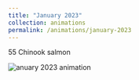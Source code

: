 ```yaml
---
title: "January 2023"
collection: animations
permalink: /animations/january-2023
---
```


55 Chinook salmon

![anuary 2023 animation](/files/jan23-anim-satellite.gif)